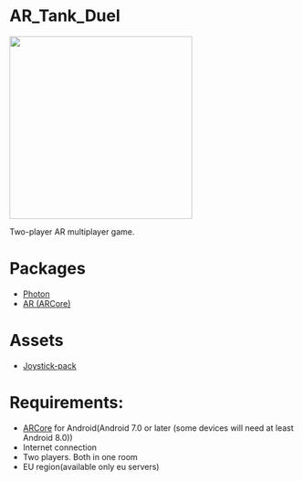 # AR_Tank_Duel
<img src="https://i.imgur.com/qM48sN8.gif" width="320">  


Two-player AR multiplayer game. 

# Packages
* [Photon](https://assetstore.unity.com/packages/tools/network/pun-2-free-119922)
* [AR (ARCore)](https://developers.google.com/ar/devices)
# Assets
* [Joystick-pack](https://assetstore.unity.com/packages/tools/input-management/joystick-pack-107631)

# Requirements:  
* [ARCore](https://play.google.com/store/apps/details?id=com.google.ar.core  ) for Android(Android 7.0 or later (some devices will need at least Android 8.0))  
* Internet connection  
* Two players. Both in one room  
* EU region(available only eu servers)  
